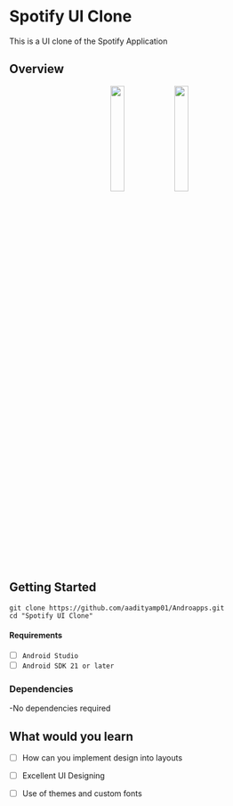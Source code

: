 # Spotify UI Clone
  This is a UI clone of the Spotify Application

## Overview

<div align="center">
  <p float="left">
    <img src="page1.png" width="22%" >
    <img src="page2.png" width=22%>
 </p>
</div>

Getting Started
---------------

```
git clone https://github.com/aadityamp01/Androapps.git
cd "Spotify UI Clone"
```

#### Requirements
  - [ ] `Android Studio`
  - [ ] `Android SDK 21 or later`
  
### Dependencies 
  -No dependencies required
  
What would you learn
---------------------  
  - [ ] How can you implement design into layouts
  - [ ] Excellent UI Designing
  - [ ] Use of themes and custom fonts
  
